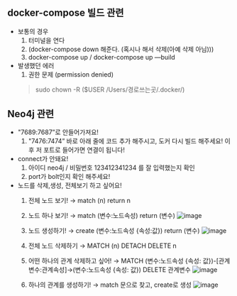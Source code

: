# 

## docker-compose 빌드 관련

- 보통의 경우
    1. 터미널을 연다
    2. (docker-compose down 해준다. (혹시나 해서 삭제(아예 삭제 아님)))
    3. docker-compose up / docker-compose up —build
- 발생했던 에러
    1. 권한 문제 (permission denied)
    > sudo chown -R ($USER /Users/경로쓰는곳/.docker/)

## Neo4j 관련

- "7689:7687”로 안들어가져요!
    1. "7476:7474” 바로 아래 줄에 코드 추가 해주시고, 도커 다시 빌드 해주세요!
    이후 저 포트로 들어가면 연결이 됩니다!
- connect가 안돼요!
    1. 아이디 neo4j / 비밀번호 123412341234 를 잘 입력했는지 확인
    2. port가 bolt인지 확인 해주세요!
- 노드를 삭제,생성, 전체보기 하고 싶어요!
    1. 전체 노드 보기! → match (n) return n
    2. 노드 하나 보기! → match (변수:노드속성) return (변수)
    ![image](https://github.com/SV-Summer-BootCamp-Team-F/backend/assets/96772297/94989651-dc50-49ad-b79c-e42ffaf7017a)

    4. 노드 생성하기! → create (변수:노드속성 {속성:값}) return (변수)
    ![image](https://github.com/SV-Summer-BootCamp-Team-F/backend/assets/96772297/bc9139d1-9c94-4f59-a5ee-e28c3a564289)
    
    5. 전체 노드 삭제하기 → MATCH (n) DETACH DELETE n
    6. 어떤 하나의 관계 삭제하고 싶어! → MATCH (변수:노드속성 {속성: 값})-[관계변수:관계속성]->(변수:노드속성 {속성: 값}) DELETE 관계변수
    ![image](https://github.com/SV-Summer-BootCamp-Team-F/backend/assets/96772297/3f6f644b-453a-4db1-b89c-2c258c16391d)

    7. 하나의 관계를 생성하기! → match 문으로 찾고, create로 생성
    ![image](https://github.com/SV-Summer-BootCamp-Team-F/backend/assets/96772297/3cafd510-0453-41ea-a6be-5717b5b44c4a)

